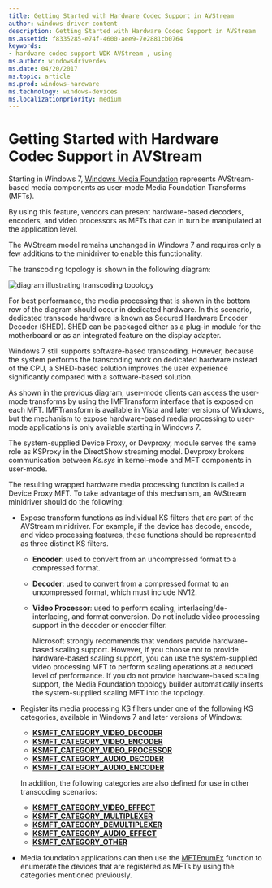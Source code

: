 ```yaml
---
title: Getting Started with Hardware Codec Support in AVStream
author: windows-driver-content
description: Getting Started with Hardware Codec Support in AVStream
ms.assetid: f8335285-e74f-4600-aee9-7e2881cb0764
keywords:
- hardware codec support WDK AVStream , using
ms.author: windowsdriverdev
ms.date: 04/20/2017
ms.topic: article
ms.prod: windows-hardware
ms.technology: windows-devices
ms.localizationpriority: medium
---
```


# Getting Started with Hardware Codec Support in AVStream


Starting in Windows 7, [Windows Media Foundation](http://go.microsoft.com/fwlink/p/?linkid=155069) represents AVStream-based media components as user-mode Media Foundation Transforms (MFTs).

By using this feature, vendors can present hardware-based decoders, encoders, and video processors as MFTs that can in turn be manipulated at the application level.

The AVStream model remains unchanged in Windows 7 and requires only a few additions to the minidriver to enable this functionality.

The transcoding topology is shown in the following diagram:

![diagram illustrating transcoding topology](images/hw-transcoding.png)

For best performance, the media processing that is shown in the bottom row of the diagram should occur in dedicated hardware. In this scenario, dedicated transcode hardware is known as Secured Hardware Encoder Decoder (SHED). SHED can be packaged either as a plug-in module for the motherboard or as an integrated feature on the display adapter.

Windows 7 still supports software-based transcoding. However, because the system performs the transcoding work on dedicated hardware instead of the CPU, a SHED-based solution improves the user experience significantly compared with a software-based solution.

As shown in the previous diagram, user-mode clients can access the user-mode transforms by using the IMFTransform interface that is exposed on each MFT. IMFTransform is available in Vista and later versions of Windows, but the mechanism to expose hardware-based media processing to user-mode applications is only available starting in Windows 7.

The system-supplied Device Proxy, or Devproxy, module serves the same role as KSProxy in the DirectShow streaming model. Devproxy brokers communication between *Ks.sys* in kernel-mode and MFT components in user-mode.

The resulting wrapped hardware media processing function is called a Device Proxy MFT. To take advantage of this mechanism, an AVStream minidriver should do the following:

-   Expose transform functions as individual KS filters that are part of the AVStream minidriver. For example, if the device has decode, encode, and video processing features, these functions should be represented as three distinct KS filters.
    -   **Encoder**: used to convert from an uncompressed format to a compressed format.
    -   **Decoder**: used to convert from a compressed format to an uncompressed format, which must include NV12.
    -   **Video Processor**: used to perform scaling, interlacing/de-interlacing, and format conversion. Do not include video processing support in the decoder or encoder filter.

        Microsoft strongly recommends that vendors provide hardware-based scaling support. However, if you choose not to provide hardware-based scaling support, you can use the system-supplied video processing MFT to perform scaling operations at a reduced level of performance. If you do not provide hardware-based scaling support, the Media Foundation topology builder automatically inserts the system-supplied scaling MFT into the topology.

-   Register its media processing KS filters under one of the following KS categories, available in Windows 7 and later versions of Windows:

    -   [**KSMFT\_CATEGORY\_VIDEO\_DECODER**](https://msdn.microsoft.com/library/windows/hardware/ff548602)
    -   [**KSMFT\_CATEGORY\_VIDEO\_ENCODER**](https://msdn.microsoft.com/library/windows/hardware/ff548611)
    -   [**KSMFT\_CATEGORY\_VIDEO\_PROCESSOR**](https://msdn.microsoft.com/library/windows/hardware/ff548613)
    -   [**KSMFT\_CATEGORY\_AUDIO\_DECODER**](https://msdn.microsoft.com/library/windows/hardware/ff548572)
    -   [**KSMFT\_CATEGORY\_AUDIO\_ENCODER**](https://msdn.microsoft.com/library/windows/hardware/ff548584)

    In addition, the following categories are also defined for use in other transcoding scenarios:

    -   [**KSMFT\_CATEGORY\_VIDEO\_EFFECT**](https://msdn.microsoft.com/library/windows/hardware/ff548607)
    -   [**KSMFT\_CATEGORY\_MULTIPLEXER**](https://msdn.microsoft.com/library/windows/hardware/ff548596)
    -   [**KSMFT\_CATEGORY\_DEMULTIPLEXER**](https://msdn.microsoft.com/library/windows/hardware/ff548594)
    -   [**KSMFT\_CATEGORY\_AUDIO\_EFFECT**](https://msdn.microsoft.com/library/windows/hardware/ff548578)
    -   [**KSMFT\_CATEGORY\_OTHER**](https://msdn.microsoft.com/library/windows/hardware/ff548601)
-   Media foundation applications can then use the [MFTEnumEx](http://go.microsoft.com/fwlink/p/?linkid=155058) function to enumerate the devices that are registered as MFTs by using the categories mentioned previously.

 

 




